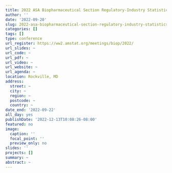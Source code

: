```yaml
---
title: 2022 ASA Biopharmaceutical Section Regulatory-Industry Statistics Workshop
author: ''
date: '2022-09-20'
slug: 2022-asa-biopharmaceutical-section-regulatory-industry-statistics-workshop
categories: []
tags: []
type: conference
url_register: https://ww2.amstat.org/meetings/biop/2022/
url_slides: ~
url_code: ~
url_pdf: ~
url_video: ~
url_website: ~
url_agenda: ~
location: Rockville, MD
address:
  street: ~
  city: ~
  region: ~
  postcode: ~
  country: ~
date_end: '2022-09-22'
all_day: yes
publishDate: '2022-12-13T10:08:26-08:00'
featured: no
image:
  caption: ''
  focal_point: ''
  preview_only: no
slides: ''
projects: []
summary: ~
abstract: ~
---
```


<!--more-->
